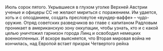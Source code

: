 <!--2016-11-26 21:20:01-->
Июль сорок пятого. Укрывшиеся в глухом уголке Верхней Австрии ученые и офицеры СС не желают мириться с поражением. Им удается, хоть и с опозданием, создать пресловутое «вундер-ваффе» – чудо-оружие.
    Отряд советских разведчиков во главе с капитаном Радловым проникает в американскую зону оккупации, чтобы узнать, кто и с какой целью уничтожил гарнизон города Линц и освободил немецких военнопленных. И вскоре выясняется, что Вторая мировая война не кончилась, над Европой встает призрак Четвертого рейха